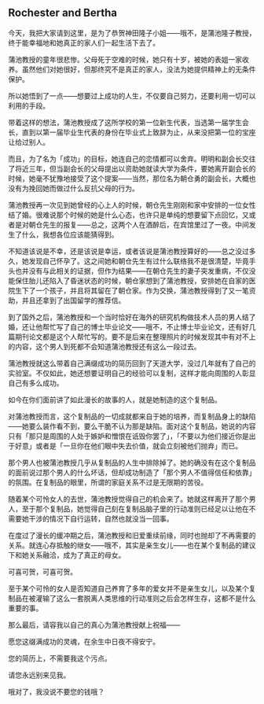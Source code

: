 ## Rochester and Bertha

今天，我把大家请到这里，是为了恭贺神田隆子小姐——哦不，是蒲池隆子教授，终于能幸福地和她真正的家人们一起生活下去了。

蒲池教授的童年很悲惨。父母死于空难的时候，她只有十岁，被她的表姐一家收养。虽然他们对她很好，但那终究不是真正的家人，没法为她提供精神上的无条件保护。

所以她悟到了一点——想要过上成功的人生，不仅要自己努力，还要利用一切可以利用的手段。

带着这样的想法，蒲池教授成了这所学校的第一位新生代表，当选第一届学生会长，直到以第一届毕业生代表的身份在毕业式上致辞为止，从来没把第一位的宝座让给过别人。

而且，为了名为「成功」的目标，她连自己的恋情都可以舍弃。明明和副会长交往了将近三年，但当副会长的父母提出以资助她就读大学为条件，要她离开副会长的时候，她毫不犹豫地接受了这个提案——当然，那位名为朝仓勇的副会长，大概也没有为挽回她而做过什么反抗父母的行为。

蒲池教授再一次见到她曾经的心上人的时候，朝仓先生刚刚和家中安排的一位女性结了婚。很难说那个时候的她是什么心态，也许只是单纯的想要留下点回忆，又或者是对朝仓先生的报复——总之，这两个人在酒醉后，在宾馆里过了一夜。中间发生了什么，我想各位应该能猜得到。

不知道该说是不幸，还是该说是幸运，或者该说是蒲池教授算好的——总之没过多久，她发现自己怀孕了。这之间她和朝仓先生有过什么联络我不是很清楚，毕竟手头也并没有与此相关的证据，但作为结果——在朝仓先生的妻子突发重病，不仅没能保住胎儿还陷入了昏迷状态的时候，朝仓家想到了蒲池教授，安排她在自家的医院生下了一个孩子，并且将其留在了朝仓家。作为交换，蒲池教授得到了又一笔资助，并且还拿到了出国留学的推荐信。

到了国外之后，蒲池教授和一个当时恰好在海外的研究机构做技术人员的男人结了婚，还让他帮忙写了自己的博士毕业论文——哦不，不止博士毕业论文，还有好几篇期刊论文都是这个人帮忙写的。要不是后来在整理照片的时候发现其中有对不上的内容，这个男人到死都不会知道蒲池教授还有这么一段过去。

蒲池教授就这么带着自己满缀成功的简历回到了天道大学，没过几年就有了自己的实验室。不仅如此，她还想要证明自己的经验可以复制，这样才能向周围的人彰显自己有多么成功。

如今在你们面前讲了如此漫长的故事的人，就是她制造的这个复制品。

对蒲池教授而言，这个复制品的一切成就都来自于她的培养，而复制品身上的缺陷——她要么装作看不到，要么干脆不认为那是缺陷。面对这个复制品，她说的内容只有「那只是周围的人处于嫉妒和憎恨在诋毁你罢了」，「不要以为他们接近你是出于好意」或者是「一旦你在他们眼中失去价值，就会立刻被他们抛弃」而已。

那个男人也被蒲池教授几乎从复制品的人生中排除掉了。她的确没有在这个复制品的面前说过那个男人的什么坏话，但却成功制造了「那个男人不值得信任和依靠」的氛围。在复制品的眼里，所谓的家庭关系不过是无限期的苦役。

随着某个可怜女人的去世，蒲池教授觉得自己的机会来了。她就这样离开了那个男人，至于那个复制品，她觉得自己刻在复制品脑子里的行动准则已经足以让他在不需要她干涉的情况下自行运转，自然也就没当一回事。

在度过了漫长的缓冲期之后，蒲池教授和旧爱重续前缘，同时也抛却了不再需要的关系。就连心存抵触的继女——哦不，其实是亲生女儿——也在某个复制品的建议下和她关系融洽，成为了真正的母女。

可喜可贺，可喜可贺。

至于某个可怜的女人是否知道自己养育了多年的爱女并不是亲生女儿，以及某个复制品在被灌输了这么一套脱离人类思维的行动准则之后会怎样生存，这都不是什么重要的事。

那么最后，请容我以自己的真心为蒲池教授献上祝福——

愿您这缀满成功的灵魂，在余生中日夜不得安宁。

您的简历上，不需要我这个污点。

请您永远别来见我。

哦对了，我没说不要您的钱哦？
